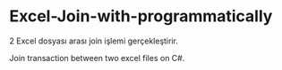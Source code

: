 # Excel-Join-with-programmatically
2 Excel dosyası arası join işlemi gerçekleştirir.

Join transaction between two excel files on C#.
